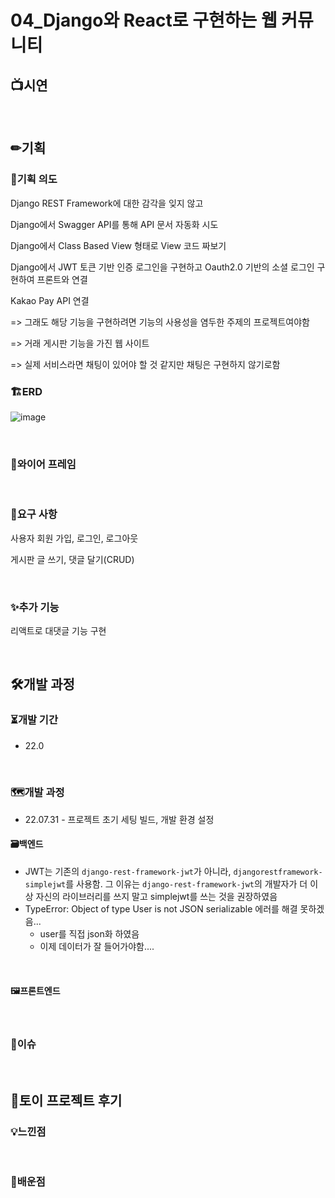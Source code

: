 # 04_Django와 React로 구현하는 웹 커뮤니티

## 📺시연

<br>

## ✏기획

### 🎯기획 의도

Django REST Framework에 대한 감각을 잊지 않고

Django에서 Swagger API를 통해 API 문서 자동화 시도

Django에서 Class Based View 형태로 View 코드 짜보기

Django에서 JWT 토큰 기반 인증 로그인을 구현하고 Oauth2.0 기반의 소셜 로그인 구현하여 프론트와 연결

Kakao Pay API 연결

=> 그래도 해당 기능을 구현하려면 기능의 사용성을 염두한 주제의 프로젝트여야함 

=> 거래 게시판 기능을 가진 웹 사이트

=> 실제 서비스라면 채팅이 있어야 할 것 같지만 채팅은 구현하지 않기로함

### 🏗ERD

![image](https://user-images.githubusercontent.com/93081720/183257226-fe1559cc-fa6f-4f4f-b72a-5a3aaedeee49.png)

<br>

### 🎨와이어 프레임

<br>

### 📑요구 사항

사용자 회원 가입, 로그인, 로그아웃

게시판 글 쓰기, 댓글 달기(CRUD)

<br>

### ✨추가 기능

리액트로 대댓글 기능 구현

<br>

## 🛠개발 과정

### ⏳개발 기간

- 22.0

<br>

### 🗺개발 과정

- 22.07.31 - 프로젝트 초기 세팅 빌드, 개발 환경 설정

#### 🗃백엔드

- JWT는 기존의 `django-rest-framework-jwt`가 아니라, `djangorestframework-simplejwt`를 사용함. 그 이유는 `django-rest-framework-jwt`의 개발자가 더 이상 자신의 라이브러리를 쓰지 말고 simplejwt를 쓰는 것을 권장하였음
- TypeError: Object of type User is not JSON serializable 에러를 해결 못하겠음...
  - user를 직접 json화 하였음
  - 이제 데이터가 잘 들어가야함....

<br>

#### 🖼프론트엔드

<br>

### 🧨이슈

<br>

## 🤔토이 프로젝트 후기

### 💡느낀점

<br>

### 🧠배운점

<br>